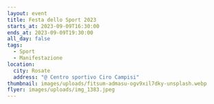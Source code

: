 ```yaml
---
layout: event
title: Festa dello Sport 2023
starts_at: 2023-09-09T16:30:00
ends_at: 2023-09-09T19:30:00
all_day: false
tags:
  - Sport
  - Manifestazione
location:
  city: Rosate
  address: "@ Centro sportivo Ciro Campisi"
thumbnail: images/uploads/fitsum-admasu-ogv9xil7dky-unsplash.webp
flyer: images/uploads/img_1383.jpeg
---
```

